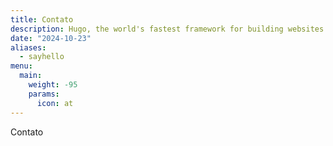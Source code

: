 ```yaml
---
title: Contato
description: Hugo, the world's fastest framework for building websites
date: "2024-10-23"
aliases:
  - sayhello
menu:
  main:
    weight: -95
    params:
      icon: at
---
```


Contato
